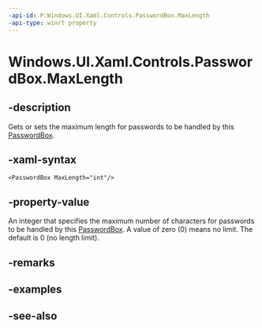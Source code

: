 ```yaml
---
-api-id: P:Windows.UI.Xaml.Controls.PasswordBox.MaxLength
-api-type: winrt property
---
```


<!-- Property syntax
public int MaxLength { get;  set; }
-->

# Windows.UI.Xaml.Controls.PasswordBox.MaxLength

## -description
Gets or sets the maximum length for passwords to be handled by this [PasswordBox](passwordbox.md).



## -xaml-syntax
```xaml
<PasswordBox MaxLength="int"/>
```


## -property-value
An integer that specifies the maximum number of characters for passwords to be handled by this [PasswordBox](passwordbox.md). A value of zero (0) means no limit. The default is 0 (no length limit).

## -remarks

## -examples

## -see-also
